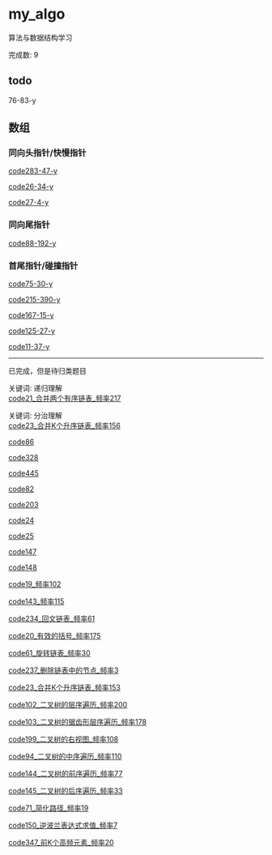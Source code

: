 # my_algo
算法与数据结构学习

完成数: 9 <br/>

## todo

76-83-y


## 数组

### 同向头指针/快慢指针
[code283-47-y](https://github.com/gmYuan/my_algo/blob/main/03-code/%E6%95%B0%E7%BB%84/code283.md)

[code26-34-y](https://github.com/gmYuan/my_algo/blob/main/03-code/%E6%95%B0%E7%BB%84/code26.md)

[code27-4-y](https://github.com/gmYuan/my_algo/blob/main/03-code/%E6%95%B0%E7%BB%84/code27.md)


### 同向尾指针
[code88-192-y](https://github.com/gmYuan/my_algo/blob/main/03-code/%E6%95%B0%E7%BB%84/code%2088.md)


### 首尾指针/碰撞指针
[code75-30-y](https://github.com/gmYuan/my_algo/blob/main/03-code/%E6%95%B0%E7%BB%84/code75.md)

[code215-390-y](https://github.com/gmYuan/my_algo/blob/main/03-code/%E6%95%B0%E7%BB%84/code215.md)

[code167-15-y]()

[code125-27-y]()

[code11-37-y]()














-------------------------------
已完成，但是待归类题目


关键词: 递归理解 <br/>
[code21_合并两个有序链表_频率217](https://github.com/gmYuan/my_algo/blob/main/leetCode/%E9%93%BE%E8%A1%A8/code21.md)


关键词: 分治理解 <br/>
[code23_合并K个升序链表_频率156]()



[code86](https://github.com/gmYuan/my_algo/blob/main/leetCode/%E9%93%BE%E8%A1%A8/code86.md)

[code328](https://github.com/gmYuan/my_algo/blob/main/leetCode/%E9%93%BE%E8%A1%A8/code328.md)

[code445](https://github.com/gmYuan/my_algo/blob/main/leetCode/%E9%93%BE%E8%A1%A8/code445.md)



[code82](https://github.com/gmYuan/my_algo/blob/main/leetCode/%E9%93%BE%E8%A1%A8/code82.md)

[code203](https://github.com/gmYuan/my_algo/blob/main/leetCode/%E9%93%BE%E8%A1%A8/code203.md)

[code24](https://github.com/gmYuan/my_algo/blob/main/leetCode/%E9%93%BE%E8%A1%A8/code24.md)

[code25](https://github.com/gmYuan/my_algo/blob/main/leetCode/%E9%93%BE%E8%A1%A8/code25.md)

[code147](https://github.com/gmYuan/my_algo/blob/main/leetCode/%E9%93%BE%E8%A1%A8/code147.md)

[code148](https://github.com/gmYuan/my_algo/blob/main/leetCode/%E9%93%BE%E8%A1%A8/code148.md)

[code19_频率102](https://github.com/gmYuan/my_algo/blob/main/leetCode/%E9%93%BE%E8%A1%A8/code102.md)

[code143_频率115](https://github.com/gmYuan/my_algo/blob/main/leetCode/%E9%93%BE%E8%A1%A8/code143.md)

[code234_回文链表_频率61](https://github.com/gmYuan/my_algo/blob/main/leetCode/%E9%93%BE%E8%A1%A8/code234.md)

[code20_有效的括号_频率175](https://github.com/gmYuan/my_algo/blob/main/leetCode/%E6%A0%88%E5%92%8C%E9%98%9F%E5%88%97/code%2020.md)

[code61_旋转链表_频率30](https://github.com/gmYuan/my_algo/blob/main/leetCode/%E9%93%BE%E8%A1%A8/code61.md)

[code237_删除链表中的节点_频率3](https://github.com/gmYuan/my_algo/blob/main/leetCode/%E9%93%BE%E8%A1%A8/code237.md)

[code23_合并K个升序链表_频率153]()

[code102_二叉树的层序遍历_频率200](https://github.com/gmYuan/my_algo/blob/main/leetCode/%E6%A0%91/code102.md)

[code103_二叉树的锯齿形层序遍历_频率178](https://github.com/gmYuan/my_algo/blob/main/leetCode/%E6%A0%91/code103.md)

[code199_二叉树的右视图_频率108](https://github.com/gmYuan/my_algo/blob/main/leetCode/%E6%A0%91/code199.md)

[code94_二叉树的中序遍历_频率110](https://github.com/gmYuan/my_algo/blob/main/leetCode/%E6%A0%91/code94.md)

[code144_二叉树的前序遍历_频率77](https://github.com/gmYuan/my_algo/blob/main/leetCode/%E6%A0%91/code144.md)

[code145_二叉树的后序遍历_频率33](https://github.com/gmYuan/my_algo/blob/main/leetCode/%E6%A0%91/code145.md)

[code71_简化路径_频率19](https://github.com/gmYuan/my_algo/blob/main/leetCode/%E6%A0%88%E5%92%8C%E9%98%9F%E5%88%97/code%2071.md)

[code150_逆波兰表达式求值_频率7](https://github.com/gmYuan/my_algo/blob/main/leetCode/%E6%A0%88%E5%92%8C%E9%98%9F%E5%88%97/code%20150.md)

[code347_前K个高频元素_频率20]()